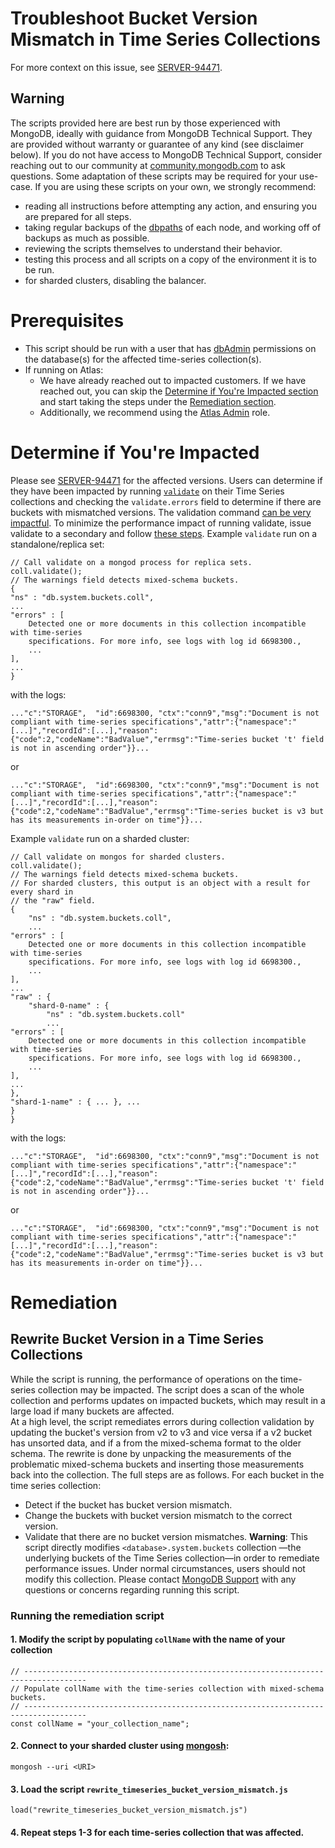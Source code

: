 # Troubleshoot Bucket Version Mismatch in Time Series Collections
For more context on this issue, see [SERVER-94471](https://jira.mongodb.org/browse/SERVER-94471).
## Warning
The scripts provided here are best run by those experienced with MongoDB, ideally with guidance from MongoDB Technical Support. They are provided without warranty or guarantee of any kind (see disclaimer below). If you do not have access to MongoDB Technical Support, consider reaching out to our community at [community.mongodb.com](community.mongodb.com) to ask questions.
Some adaptation of these scripts may be required for your use-case.
If you are using these scripts on your own, we strongly recommend:
* reading all instructions before attempting any action, and ensuring you are prepared for all steps.
* taking regular backups of the [dbpaths](https://docs.mongodb.com/manual/core/backups/#back-up-by-copying-underlying-data-files) of each node, and working off of backups as much as possible.
* reviewing the scripts themselves to understand their behavior.
* testing this process and all scripts on a copy of the environment it is to be run.
* for sharded clusters, disabling the balancer.
# Prerequisites 
- This script should be run with a user that has [dbAdmin](https://www.mongodb.com/docs/v6.0/reference/built-in-roles/#mongodb-authrole-dbAdmin) permissions on the database(s) for the affected time-series collection(s).
-  If running on Atlas:
   - We have already reached out to impacted customers. If we have reached out, you can skip the [Determine if You're Impacted section](#Determine-if-You're-Impacted) and start taking the steps under the [Remediation section](#remediation).
   - Additionally, we recommend using the [Atlas Admin](https://www.mongodb.com/docs/atlas/security-add-mongodb-users/#built-in-roles) role.
# Determine if You're Impacted
Please see [SERVER-94471](https://jira.mongodb.org/browse/SERVER-94471) for the affected versions. Users can determine if they have been impacted by running [`validate`](https://www.mongodb.com/docs/v7.0/reference/command/validate/) on their Time Series collections and checking the `validate.errors` field to determine if there are buckets with mismatched versions. 
The validation command [can be very impactful](https://www.mongodb.com/docs/v7.0/reference/method/db.collection.validate/#performance). To minimize the performance impact of running validate, issue validate to a secondary and follow [these steps](https://www.mongodb.com/docs/v7.0/reference/method/db.collection.validate/#performance:~:text=Validation%20has%20exclusive,the%20hidden%20node). 
Example `validate` run on a standalone/replica set:
```
// Call validate on a mongod process for replica sets. 
coll.validate();
// The warnings field detects mixed-schema buckets. 
{
"ns" : "db.system.buckets.coll",
...
"errors" : [
    Detected one or more documents in this collection incompatible with time-series
    specifications. For more info, see logs with log id 6698300.,
    ...
],
...
}
```
with the logs:
```
..."c":"STORAGE",  "id":6698300, "ctx":"conn9","msg":"Document is not compliant with time-series specifications","attr":{"namespace":"[...]","recordId":[...],"reason":{"code":2,"codeName":"BadValue","errmsg":"Time-series bucket 't' field is not in ascending order"}}...
```
or 
```
..."c":"STORAGE",  "id":6698300, "ctx":"conn9","msg":"Document is not compliant with time-series specifications","attr":{"namespace":"[...]","recordId":[...],"reason":{"code":2,"codeName":"BadValue","errmsg":"Time-series bucket is v3 but has its measurements in-order on time"}}...
```
Example `validate` run on a sharded cluster:
```
// Call validate on mongos for sharded clusters.
coll.validate();
// The warnings field detects mixed-schema buckets.
// For sharded clusters, this output is an object with a result for every shard in 
// the "raw" field.
{
	"ns" : "db.system.buckets.coll",
	...
"errors" : [
    Detected one or more documents in this collection incompatible with time-series
    specifications. For more info, see logs with log id 6698300.,
    ...
],
...
"raw" : {
	"shard-0-name" : {
		"ns" : "db.system.buckets.coll"
		...
"errors" : [
    Detected one or more documents in this collection incompatible with time-series
    specifications. For more info, see logs with log id 6698300.,
    ...
],
...
},
"shard-1-name" : { ... }, ...
}
}
```
with the logs:
```
..."c":"STORAGE",  "id":6698300, "ctx":"conn9","msg":"Document is not compliant with time-series specifications","attr":{"namespace":"[...]","recordId":[...],"reason":{"code":2,"codeName":"BadValue","errmsg":"Time-series bucket 't' field is not in ascending order"}}...
```
or 
```
..."c":"STORAGE",  "id":6698300, "ctx":"conn9","msg":"Document is not compliant with time-series specifications","attr":{"namespace":"[...]","recordId":[...],"reason":{"code":2,"codeName":"BadValue","errmsg":"Time-series bucket is v3 but has its measurements in-order on time"}}...
```
# Remediation
## Rewrite Bucket Version in a Time Series Collections
While the script is running, the performance of operations on the time-series collection may be impacted. The script does a scan of the whole collection and performs updates on impacted buckets, which may result in a large load if many buckets are affected.  
At a high level, the script remediates errors during collection validation by updating the bucket's version from v2 to v3 and vice versa if a v2 bucket has unsorted data, and if a from the mixed-schema format to the older schema. The rewrite is done by unpacking the measurements of the problematic mixed-schema buckets and inserting those measurements back into the collection.
The full steps are as follows. For each bucket in the time series collection:
- Detect if the bucket has bucket version mismatch.
- Change the buckets with bucket version mismatch to the correct version.
- Validate that there are no bucket version mismatches.
**Warning**: This script directly modifies `<database>.system.buckets` collection —the underlying buckets of the Time Series collection—in order to remediate performance issues. Under normal circumstances, users should not modify this collection. 
Please contact [MongoDB Support](https://support.mongodb.com/welcome) with any questions or concerns regarding running this script. 
### Running the remediation script
#### 1. Modify the script by populating `collName` with the name of your collection
```
// ------------------------------------------------------------------------------------
// Populate collName with the time-series collection with mixed-schema buckets.
// ------------------------------------------------------------------------------------
const collName = "your_collection_name";
```
#### 2. Connect to your sharded cluster using [mongosh](https://www.mongodb.com/docs/mongodb-shell/):
```
mongosh --uri <URI>
```
#### 3. Load the script `rewrite_timeseries_bucket_version_mismatch.js`
```
load("rewrite_timeseries_bucket_version_mismatch.js")
```
#### 4. Repeat steps 1-3 for each time-series collection that was affected.